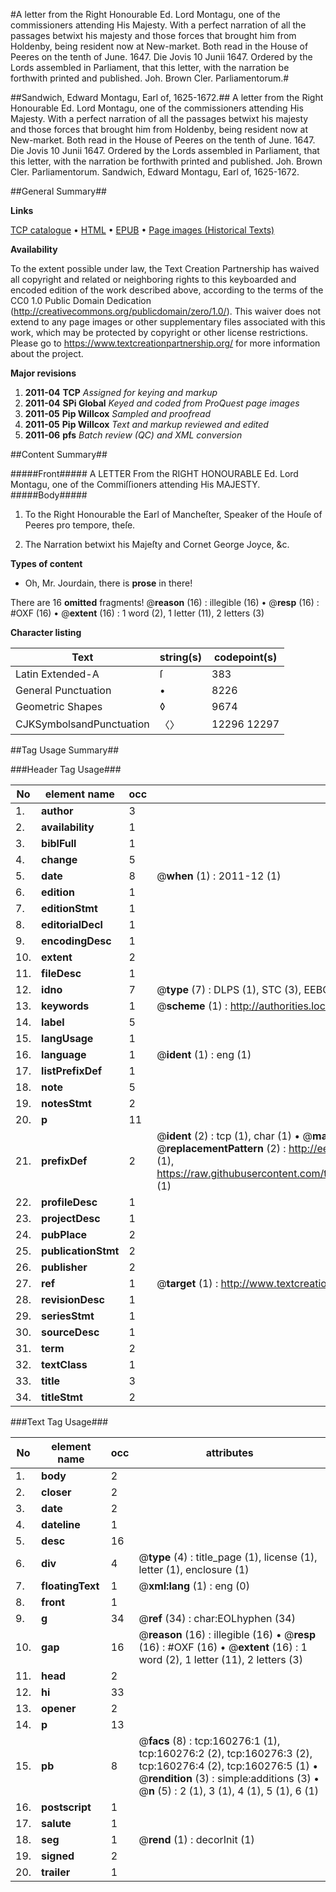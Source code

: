 #A letter from the Right Honourable Ed. Lord Montagu, one of the commissioners attending His Majesty. With a perfect narration of all the passages betwixt his majesty and those forces that brought him from Holdenby, being resident now at New-market. Both read in the House of Peeres on the tenth of June. 1647. Die Jovis 10 Junii 1647. Ordered by the Lords assembled in Parliament, that this letter, with the narration be forthwith printed and published. Joh. Brown Cler. Parliamentorum.#

##Sandwich, Edward Montagu, Earl of, 1625-1672.##
A letter from the Right Honourable Ed. Lord Montagu, one of the commissioners attending His Majesty. With a perfect narration of all the passages betwixt his majesty and those forces that brought him from Holdenby, being resident now at New-market. Both read in the House of Peeres on the tenth of June. 1647. Die Jovis 10 Junii 1647. Ordered by the Lords assembled in Parliament, that this letter, with the narration be forthwith printed and published. Joh. Brown Cler. Parliamentorum.
Sandwich, Edward Montagu, Earl of, 1625-1672.

##General Summary##

**Links**

[TCP catalogue](http://www.ota.ox.ac.uk/tcp/)  • 
[HTML](http://tei.it.ox.ac.uk/tcp/Texts-HTML/free/A89/A89230.html)  • 
[EPUB](http://tei.it.ox.ac.uk/tcp/Texts-EPUB/free/A89/A89230.epub) • 
[Page images (Historical Texts)](https://historicaltexts.jisc.ac.uk/eebo-99862063e)

**Availability**

To the extent possible under law, the Text Creation Partnership has waived all copyright and related or neighboring rights to this keyboarded and encoded edition of the work described above, according to the terms of the CC0 1.0 Public Domain Dedication (http://creativecommons.org/publicdomain/zero/1.0/). This waiver does not extend to any page images or other supplementary files associated with this work, which may be protected by copyright or other license restrictions. Please go to https://www.textcreationpartnership.org/ for more information about the project.

**Major revisions**

1. __2011-04__ __TCP__ *Assigned for keying and markup*
1. __2011-04__ __SPi Global__ *Keyed and coded from ProQuest page images*
1. __2011-05__ __Pip Willcox__ *Sampled and proofread*
1. __2011-05__ __Pip Willcox__ *Text and markup reviewed and edited*
1. __2011-06__ __pfs__ *Batch review (QC) and XML conversion*

##Content Summary##

#####Front#####
A LETTER From the RIGHT HONOURABLE Ed. Lord Montagu, one of the Commiſſioners attending His MAJESTY.
#####Body#####

1. To the Right Honourable the Earl of Mancheſter, Speaker of the Houſe of Peeres pro tempore, theſe.

1. The Narration betwixt his Majeſty and Cornet George Joyce, &c.

**Types of content**

  * Oh, Mr. Jourdain, there is **prose** in there!

There are 16 **omitted** fragments! 
 @__reason__ (16) : illegible (16)  •  @__resp__ (16) : #OXF (16)  •  @__extent__ (16) : 1 word (2), 1 letter (11), 2 letters (3)

**Character listing**


|Text|string(s)|codepoint(s)|
|---|---|---|
|Latin Extended-A|ſ|383|
|General Punctuation|•|8226|
|Geometric Shapes|◊|9674|
|CJKSymbolsandPunctuation|〈〉|12296 12297|

##Tag Usage Summary##

###Header Tag Usage###

|No|element name|occ|attributes|
|---|---|---|---|
|1.|__author__|3||
|2.|__availability__|1||
|3.|__biblFull__|1||
|4.|__change__|5||
|5.|__date__|8| @__when__ (1) : 2011-12 (1)|
|6.|__edition__|1||
|7.|__editionStmt__|1||
|8.|__editorialDecl__|1||
|9.|__encodingDesc__|1||
|10.|__extent__|2||
|11.|__fileDesc__|1||
|12.|__idno__|7| @__type__ (7) : DLPS (1), STC (3), EEBO-CITATION (1), PROQUEST (1), VID (1)|
|13.|__keywords__|1| @__scheme__ (1) : http://authorities.loc.gov/ (1)|
|14.|__label__|5||
|15.|__langUsage__|1||
|16.|__language__|1| @__ident__ (1) : eng (1)|
|17.|__listPrefixDef__|1||
|18.|__note__|5||
|19.|__notesStmt__|2||
|20.|__p__|11||
|21.|__prefixDef__|2| @__ident__ (2) : tcp (1), char (1)  •  @__matchPattern__ (2) : ([0-9\-]+):([0-9IVX]+) (1), (.+) (1)  •  @__replacementPattern__ (2) : http://eebo.chadwyck.com/downloadtiff?vid=$1&page=$2 (1), https://raw.githubusercontent.com/textcreationpartnership/Texts/master/tcpchars.xml#$1 (1)|
|22.|__profileDesc__|1||
|23.|__projectDesc__|1||
|24.|__pubPlace__|2||
|25.|__publicationStmt__|2||
|26.|__publisher__|2||
|27.|__ref__|1| @__target__ (1) : http://www.textcreationpartnership.org/docs/. (1)|
|28.|__revisionDesc__|1||
|29.|__seriesStmt__|1||
|30.|__sourceDesc__|1||
|31.|__term__|2||
|32.|__textClass__|1||
|33.|__title__|3||
|34.|__titleStmt__|2||


###Text Tag Usage###

|No|element name|occ|attributes|
|---|---|---|---|
|1.|__body__|2||
|2.|__closer__|2||
|3.|__date__|2||
|4.|__dateline__|1||
|5.|__desc__|16||
|6.|__div__|4| @__type__ (4) : title_page (1), license (1), letter (1), enclosure (1)|
|7.|__floatingText__|1| @__xml:lang__ (1) : eng (0)|
|8.|__front__|1||
|9.|__g__|34| @__ref__ (34) : char:EOLhyphen (34)|
|10.|__gap__|16| @__reason__ (16) : illegible (16)  •  @__resp__ (16) : #OXF (16)  •  @__extent__ (16) : 1 word (2), 1 letter (11), 2 letters (3)|
|11.|__head__|2||
|12.|__hi__|33||
|13.|__opener__|2||
|14.|__p__|13||
|15.|__pb__|8| @__facs__ (8) : tcp:160276:1 (1), tcp:160276:2 (2), tcp:160276:3 (2), tcp:160276:4 (2), tcp:160276:5 (1)  •  @__rendition__ (3) : simple:additions (3)  •  @__n__ (5) : 2 (1), 3 (1), 4 (1), 5 (1), 6 (1)|
|16.|__postscript__|1||
|17.|__salute__|1||
|18.|__seg__|1| @__rend__ (1) : decorInit (1)|
|19.|__signed__|2||
|20.|__trailer__|1||
